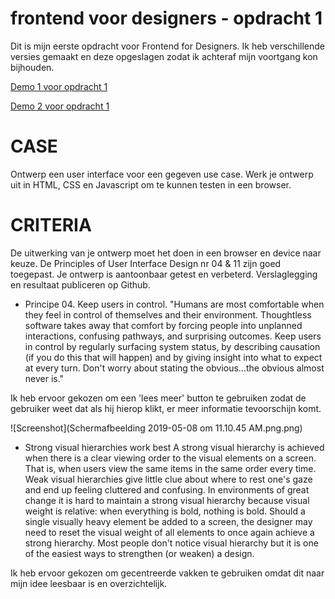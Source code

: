 # frontend voor designers - opdracht 1
Dit is mijn eerste opdracht voor Frontend for Designers. Ik heb verschillende versies gemaakt en deze opgeslagen zodat ik achteraf mijn voortgang kon bijhouden.


[Demo 1 voor opdracht 1](https://github.com/freederique/frontendvoordesigners/tree/master/opdracht1/v1)

[Demo 2 voor opdracht 1](https://github.com/freederique/frontendvoordesigners/tree/master/opdracht1/v2)

# CASE

Ontwerp een user interface voor een gegeven use case. Werk je ontwerp uit in HTML, CSS en Javascript om te kunnen testen in een browser.

# CRITERIA

De uitwerking van je ontwerp moet het doen in een browser en device naar keuze.
De Principles of User Interface Design nr 04 & 11 zijn goed toegepast.
Je ontwerp is aantoonbaar getest en verbeterd. Verslaglegging en resultaat publiceren op Github.

- Principe 04.
Keep users in control.
"Humans are most comfortable when they feel in control of themselves and their environment. Thoughtless software takes away that comfort by forcing people into unplanned interactions, confusing pathways, and surprising outcomes. Keep users in control by regularly surfacing system status, by describing causation (if you do this that will happen) and by giving insight into what to expect at every turn. Don't worry about stating the obvious…the obvious almost never is."

Ik heb ervoor gekozen om een 'lees meer' button te gebruiken zodat de gebruiker weet dat als hij hierop klikt, er meer informatie tevoorschijn komt.

![Screenshot](Schermafbeelding 2019-05-08 om 11.10.45 AM.png.png)

- Strong visual hierarchies work best
A strong visual hierarchy is achieved when there is a clear viewing order to the visual elements on a screen. That is, when users view the same items in the same order every time. Weak visual hierarchies give little clue about where to rest one's gaze and end up feeling cluttered and confusing. In environments of great change it is hard to maintain a strong visual hierarchy because visual weight is relative: when everything is bold, nothing is bold. Should a single visually heavy element be added to a screen, the designer may need to reset the visual weight of all elements to once again achieve a strong hierarchy. Most people don't notice visual hierarchy but it is one of the easiest ways to strengthen (or weaken) a design.

Ik heb ervoor gekozen om gecentreerde vakken te gebruiken omdat dit naar mijn idee leesbaar is en overzichtelijk.
